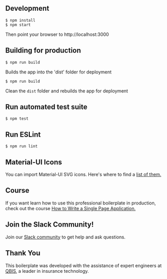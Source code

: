 ## Development
```
$ npm install
$ npm start

```
Then point your browser to http://localhost:3000


## Building for production
```
$ npm run build
```
Builds the app into the 'dist' folder for deployment
```
$ npm run build
```
Clean the `dist` folder and rebuilds the app for deployment

## Run automated test suite
```
$ npm test
```

## Run ESLint
```
$ npm run lint
```

## Material-UI Icons

You can import Material-UI SVG icons.  Here's where to find a [list of them.](https://github.com/callemall/material-ui/tree/master/src/svg-icons)


## Course

If you want learn how to use this professional boilerplate in production, check out the
course [How to Write a Single Page Application.](http://www.singlepageapplication.com)

## Join the Slack Community!

Join our [Slack community](https://singlepageapp.slack.com) to get help and ask questions.


## Thank You

This boilerplate was developed with the assistance of expert engineers at <a href="https://www.qbisins.com/" target="_blank">QBIS</a>, a leader in insurance technology.

